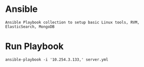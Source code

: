 # Ansible
    Ansible Playbook collection to setup basic Linux tools, RVM, ElasticSearch, MongoDB

# Run Playbook
    ansible-playbook -i '10.254.3.133,' server.yml